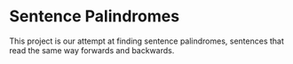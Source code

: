 # Sentence Palindromes

This project is our attempt at finding sentence palindromes, sentences that read the same way forwards and backwards.
